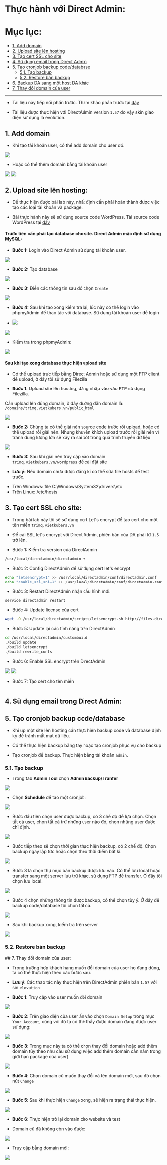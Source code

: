 # Thực hành với Direct Admin:

# Mục lục:

- [1. Add domain](#1)
- [2. Upload site lên hosting](#2)
- [3. Tạo cert SSL cho site](#3)
- [4. Sử dụng email trong Direct Admin](#4)
- [5. Tạo cronjob backup code/database](#5)
	- [5.1. Tạo backup](#51)
	- [5.2. Restore bản backup](#52)
- [6. Backup DA sang một host DA khác](#6)
- [7. Thay đổi domain của user](#7)


----------------------------------------------------------

- Tài liệu này tiếp nối phần trước. Tham khảo phần trước tại [đây](https://github.com/trimq/ghichep/blob/master/TriMQ/DirectAdmin/docs/2.%20Concepts-DirectAdmin.md)

- Tài liệu được thực hiện với DirectAdmin version `1.57` do vậy skin giao diện sử dụng là evolution.

<a name="2"></a>
## 1. Add domain

- Khi tạo tài khoản user, có thể add domain cho user đó.

<img src="https://github.com/trimq/ghichep/blob/master/TriMQ/DirectAdmin/images/26.png">

- Hoặc có thể thêm domain bằng tài khoản user

<img src="https://github.com/trimq/ghichep/blob/master/TriMQ/DirectAdmin/images/28.png">

<img src="https://github.com/trimq/ghichep/blob/master/TriMQ/DirectAdmin/images/29.png">

<a name="2"></a>
## 2. Upload site lên hosting:

- Để thực hiện được bài lab này, nhất định cần phải hoàn thành được việc tạo các loại tài khoản và package.

- Bài thực hành này sẽ sử dụng source code WordPress. Tải source code WordPress tại [đây](https://wordpress.org/download/)

#### Trước tiên cần phải tạo database cho site. Direct Admin mặc định sử dụng MySQL:

- <b>Bước 1:</b> Login vào Direct Admin sử dụng tài khoản user.

<img src="https://github.com/trimq/ghichep/blob/master/TriMQ/DirectAdmin/images/30.png">

- <b>Bước 2:</b> Tạo database 

<img src="https://github.com/trimq/ghichep/blob/master/TriMQ/DirectAdmin/images/21.png">

- <b>Bước 3:</b> Điền các thông tin sau đó chọn `Create`

<img src="https://github.com/trimq/ghichep/blob/master/TriMQ/DirectAdmin/images/22.png">

- <b>Bước 4:</b> Sau khi tạo xong kiểm tra lại, lúc này có thể login vào phpmyAdmin để thao tác với database. Sử dụng tài khoản user để login

- <img src="https://github.com/trimq/ghichep/blob/master/TriMQ/DirectAdmin/images/23.png">

<img src="https://github.com/trimq/ghichep/blob/master/TriMQ/DirectAdmin/images/24.png">

- Kiểm tra trong phpmyAdmin:

<img src="https://github.com/trimq/ghichep/blob/master/TriMQ/DirectAdmin/images/25.png">


#### Sau khi tạo xong database thực hiện upload site

- Có thể upload trực tiếp bằng Direct Admin hoặc sử dụng một FTP client để upload, ở đây tôi sử dụng Filezilla

- <b>Bước 1:</b> Upload site lên hosting, đăng nhập vào vào FTP sử dụng Filezilla.

Cần upload lên đúng domain, ở đây đường dẫn domain là: `/domains/trimq.vietkubers.vn/public_html`

<img src="https://github.com/trimq/ghichep/blob/master/TriMQ/DirectAdmin/images/31.png">

- <b>Bước 2:</b> Chúng ta có thể giải nén source code trước rồi upload, hoặc có thể upload rồi giải nén. Nhưng khuyến khích upload trước rồi giải nén vì tránh dung lượng lớn sẽ xảy ra sai xót trong quá trình truyền dữ liệu

<img src="https://github.com/trimq/ghichep/blob/master/TriMQ/DirectAdmin/images/32.png">

- <b>Bước 3:</b> Sau khi giải nén truy cập vào domain `trimq.vietkubers.vn/wordpress` để cài đặt site

- <b>Lưu ý:</b> Nếu domain chưa được đăng kí có thể sửa file hosts để test trước.

<ul>
<li>Trên Windows: file C:\Windows\System32\drivers\etc</li>
<li>Trên Linux: /etc/hosts</li>
</ul>

<a name="3"></a>
## 3. Tạo cert SSL cho site:

- Trong bài lab này tôi sẽ sử dụng cert Let's encrypt để tạo cert cho một tên miền `trimq.vietkubers.vn`

- Để cài SSL let's encrypt với Direct Admin, phiên bản của DA phải từ `1.5` trở lên.

- Bước 1: Kiểm tra version của DirectAdmin

```sh
/usr/local/directadmin/directadmin v
```

- Bước 2: Config DirectAdmin để sử dụng cert let's encrypt

```sh
echo "letsencrypt=1" >> /usr/local/directadmin/conf/directadmin.conf
echo "enable_ssl_sni=1" >> /usr/local/directadmin/conf/directadmin.conf
```

- Bước 3: Restart DirectAdmin nhận cấu hình mới:

```sh
service directadmin restart
```

- Bước 4: Update license của cert 

```sh
wget -O /usr/local/directadmin/scripts/letsencrypt.sh http://files.directadmin.com/services/all/letsencrypt.sh
```

- Bước 5: Update lại các tính năng trên DirectAdmin

```sh
cd /usr/local/directadmin/custombuild
./build update
./build letsencrypt
./build rewrite_confs
```

- Bước 6: Enable SSL encrypt trên DirectAdmin

<img src="https://github.com/trimq/ghichep/blob/master/TriMQ/DirectAdmin/images/46.png">

<img src="https://github.com/trimq/ghichep/blob/master/TriMQ/DirectAdmin/images/47.png">

- Bước 7: Tạo cert cho tên miền 

<img src="">


<a name="4"></a>
## 4. Sử dụng email trong Direct Admin:



<a name="5"></a>
## 5. Tạo cronjob backup code/database

- Khi up một site lên hosting cần thực hiện backup code và database định kỳ để tránh mất mát dữ liệu.

- Có thể thực hiện backup bằng tay hoặc tạo cronjob phục vụ cho backup

- Tạo cronjob để backup. Thực hiện bằng tài khoản `admin`.

<a name="51"></a>
### 5.1. Tạo backup

- Trong tab <b>Admin Tool</b> chọn <b>Admin Backup/Tranfer</b>

<img src="https://github.com/trimq/ghichep/blob/master/TriMQ/DirectAdmin/images/39.png">

- Chọn <b>Schedule</b> để tạo một cronjob:

<img src="https://github.com/trimq/ghichep/blob/master/TriMQ/DirectAdmin/images/40.png">

- Bước đầu tiên chọn user được backup, có 3 chế độ để lựa chọn. Chọn tất cả user, chọn tất cả trừ những user nào đó, chọn những user được chỉ định.

<img src="https://github.com/trimq/ghichep/blob/master/TriMQ/DirectAdmin/images/41.png">

- Bước tiếp theo sẽ chọn thời gian thực hiện backup, có 2 chế độ. Chọn backup ngay lập tức hoặc chọn theo thời điểm bất kì.

<img src="https://github.com/trimq/ghichep/blob/master/TriMQ/DirectAdmin/images/42.png">

- Bước 3 là chọn thự mục bản backup được lưu vào. Có thể lưu local hoặc transfer sang một server lưu trữ khác, sử dụng FTP để transfer. Ở đây tôi chọn lưu local.

<img src="https://github.com/trimq/ghichep/blob/master/TriMQ/DirectAdmin/images/43.png">

- Bước 4 chọn những thông tin được backup, có thể chọn tùy ý. Ở đây để backup code/database tôi chọn tất cả.

<img src="https://github.com/trimq/ghichep/blob/master/TriMQ/DirectAdmin/images/44.png">

- Sau khi backup xong, kiểm tra trên server

<img src="https://github.com/trimq/ghichep/blob/master/TriMQ/DirectAdmin/images/45.png"> 

<a name="52"></a>
### 5.2. Restore bản backup


<a name="7">
## 7. Thay đổi domain của user:

- Trong trường hợp khách hàng muốn đổi domain của user họ đang dùng, ta có thể thực hiện theo các bước sau.

- <b>Lưu ý</b>: Các thao tác này thực hiện trên DirectAdmin phiên bản `1.57` với sin `elovution` 

- <b>Bước 1</b>: Truy cập vào user muốn đổi domain

<img src="https://github.com/trimq/ghichep/blob/master/TriMQ/DirectAdmin/images/48.png">

- <b>Bước 2</b>: Trên giao diện của user ấn vào chọn `Domain Setup` trong mục `Your Account`, cùng với đó ta có thể thấy được domain đang được user sử dụng:

<img src="https://github.com/trimq/ghichep/blob/master/TriMQ/DirectAdmin/images/49.png">

- <b>Bước 3</b>: Trong mục này ta có thể chọn thay đổi domain hoặc add thêm domain tùy theo nhu cầu sử dụng (việc add thêm domain cần nằm trong giới hạn package của user)

<img src="https://github.com/trimq/ghichep/blob/master/TriMQ/DirectAdmin/images/50.png">

- <b>Bước 4</b>: Chọn domain cũ muốn thay đổi và tên domain mới, sau đó chọn nút `Change`

<img src="https://github.com/trimq/ghichep/blob/master/TriMQ/DirectAdmin/images/51.png">

- <b>Bước 5</b>: Sau khi thực hiện `Change` xong, sẽ hiện ra trạng thái thực hiện.

<img src="https://github.com/trimq/ghichep/blob/master/TriMQ/DirectAdmin/images/52.png">

- <b>Bước 6</b>: Thực hiện trỏ lại domain cho website và test

- Domain cũ đã không còn vào được:

<img src="https://github.com/trimq/ghichep/blob/master/TriMQ/DirectAdmin/images/53.png">

- Truy cập bằng domain mới:

<img src="https://github.com/trimq/ghichep/blob/master/TriMQ/DirectAdmin/images/54.png">






